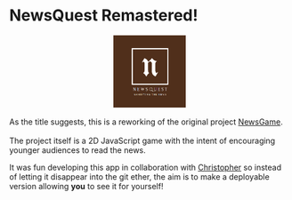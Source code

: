 # NewsQuest Remastered!

<img src='logo2.png' style='
height: 130px;
width: 130px;
margin-left: calc(50% - 65px);
'>

As the title suggests, this is a reworking of the original project [NewsGame](https://github.com/Ledwos/NewsGameProject).
<br />
<br />
The project itself is a 2D JavaScript game with the intent of encouraging younger audiences to read the news.

It was fun developing this app in collaboration with [Christopher](https://github.com/seekingcode18) so instead of letting it disappear into the git ether, the aim is to make a deployable version allowing <b>you</b> to see it for yourself!
